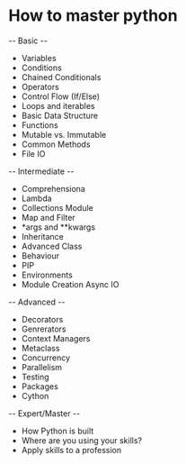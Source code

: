 # How to master python

-- Basic --
- Variables
- Conditions
- Chained Conditionals
- Operators
- Control Flow (If/Else)
- Loops and iterables
- Basic Data Structure
- Functions
- Mutable vs. Immutable
- Common Methods
- File IO

-- Intermediate --
- Comprehensiona
- Lambda
- Collections Module
- Map and Filter
- *args and **kwargs
- Inheritance
- Advanced Class
- Behaviour
- PIP
- Environments
- Module Creation
Async IO

-- Advanced --
- Decorators
- Genrerators
- Context Managers
- Metaclass
- Concurrency
- Parallelism
- Testing
-  Packages
- Cython

-- Expert/Master --
-  How Python is built
-  Where are you using your skills?
-  Apply skills to a profession